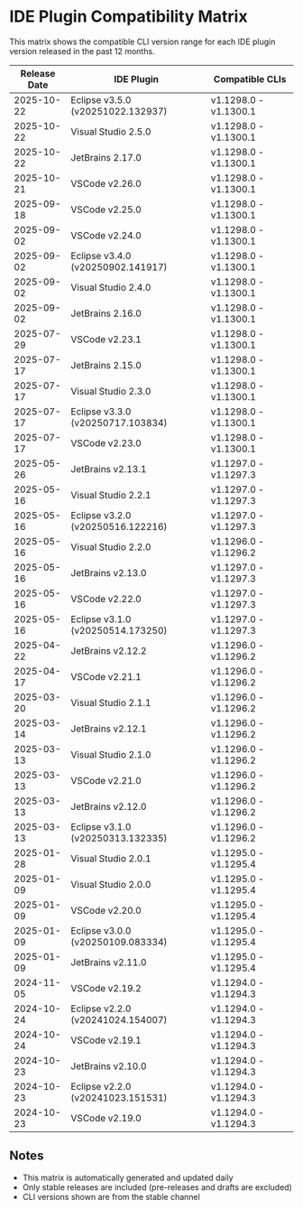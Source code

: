 # IDE Plugin Compatibility Matrix

This matrix shows the compatible CLI version range for each IDE plugin version released in the past 12 months.

| Release Date | IDE Plugin                        | Compatible CLIs       |
| ------------ | --------------------------------- | --------------------- |
| 2025-10-22   | Eclipse v3.5.0 (v20251022.132937) | v1.1298.0 - v1.1300.1 |
| 2025-10-22   | Visual Studio 2.5.0               | v1.1298.0 - v1.1300.1 |
| 2025-10-22   | JetBrains 2.17.0                  | v1.1298.0 - v1.1300.1 |
| 2025-10-21   | VSCode v2.26.0                    | v1.1298.0 - v1.1300.1 |
| 2025-09-18   | VSCode v2.25.0                    | v1.1298.0 - v1.1300.1 |
| 2025-09-02   | VSCode v2.24.0                    | v1.1298.0 - v1.1300.1 |
| 2025-09-02   | Eclipse v3.4.0 (v20250902.141917) | v1.1298.0 - v1.1300.1 |
| 2025-09-02   | Visual Studio 2.4.0               | v1.1298.0 - v1.1300.1 |
| 2025-09-02   | JetBrains 2.16.0                  | v1.1298.0 - v1.1300.1 |
| 2025-07-29   | VSCode v2.23.1                    | v1.1298.0 - v1.1300.1 |
| 2025-07-17   | JetBrains 2.15.0                  | v1.1298.0 - v1.1300.1 |
| 2025-07-17   | Visual Studio 2.3.0               | v1.1298.0 - v1.1300.1 |
| 2025-07-17   | Eclipse v3.3.0 (v20250717.103834) | v1.1298.0 - v1.1300.1 |
| 2025-07-17   | VSCode v2.23.0                    | v1.1298.0 - v1.1300.1 |
| 2025-05-26   | JetBrains v2.13.1                 | v1.1297.0 - v1.1297.3 |
| 2025-05-16   | Visual Studio 2.2.1               | v1.1297.0 - v1.1297.3 |
| 2025-05-16   | Eclipse v3.2.0 (v20250516.122216) | v1.1297.0 - v1.1297.3 |
| 2025-05-16   | Visual Studio 2.2.0               | v1.1296.0 - v1.1296.2 |
| 2025-05-16   | JetBrains v2.13.0                 | v1.1297.0 - v1.1297.3 |
| 2025-05-16   | VSCode v2.22.0                    | v1.1297.0 - v1.1297.3 |
| 2025-05-16   | Eclipse v3.1.0 (v20250514.173250) | v1.1297.0 - v1.1297.3 |
| 2025-04-22   | JetBrains v2.12.2                 | v1.1296.0 - v1.1296.2 |
| 2025-04-17   | VSCode v2.21.1                    | v1.1296.0 - v1.1296.2 |
| 2025-03-20   | Visual Studio 2.1.1               | v1.1296.0 - v1.1296.2 |
| 2025-03-14   | JetBrains v2.12.1                 | v1.1296.0 - v1.1296.2 |
| 2025-03-13   | Visual Studio 2.1.0               | v1.1296.0 - v1.1296.2 |
| 2025-03-13   | VSCode v2.21.0                    | v1.1296.0 - v1.1296.2 |
| 2025-03-13   | JetBrains v2.12.0                 | v1.1296.0 - v1.1296.2 |
| 2025-03-13   | Eclipse v3.1.0 (v20250313.132335) | v1.1296.0 - v1.1296.2 |
| 2025-01-28   | Visual Studio 2.0.1               | v1.1295.0 - v1.1295.4 |
| 2025-01-09   | Visual Studio 2.0.0               | v1.1295.0 - v1.1295.4 |
| 2025-01-09   | VSCode v2.20.0                    | v1.1295.0 - v1.1295.4 |
| 2025-01-09   | Eclipse v3.0.0 (v20250109.083334) | v1.1295.0 - v1.1295.4 |
| 2025-01-09   | JetBrains v2.11.0                 | v1.1295.0 - v1.1295.4 |
| 2024-11-05   | VSCode v2.19.2                    | v1.1294.0 - v1.1294.3 |
| 2024-10-24   | Eclipse v2.2.0 (v20241024.154007) | v1.1294.0 - v1.1294.3 |
| 2024-10-24   | VSCode v2.19.1                    | v1.1294.0 - v1.1294.3 |
| 2024-10-23   | JetBrains v2.10.0                 | v1.1294.0 - v1.1294.3 |
| 2024-10-23   | Eclipse v2.2.0 (v20241023.151531) | v1.1294.0 - v1.1294.3 |
| 2024-10-23   | VSCode v2.19.0                    | v1.1294.0 - v1.1294.3 |

## Notes

* This matrix is automatically generated and updated daily
* Only stable releases are included (pre-releases and drafts are excluded)
* CLI versions shown are from the stable channel
